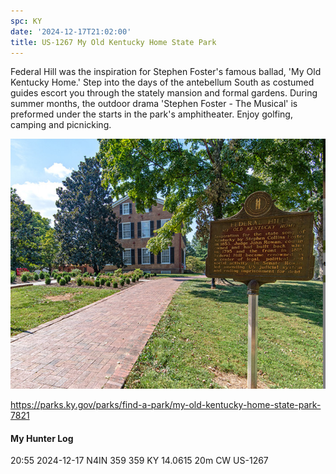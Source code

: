 ```yaml
---
spc: KY
date: '2024-12-17T21:02:00'
title: US-1267 My Old Kentucky Home State Park
---
```


Federal Hill was the inspiration for Stephen Foster's famous ballad, 'My Old Kentucky Home.' Step into the days of the antebellum South as costumed guides escort you through the stately mansion and formal gardens. During summer months, the outdoor drama 'Stephen Foster - The Musical' is preformed under the starts in the park's amphitheater. Enjoy golfing, camping and picnicking.

![pasted_image.png](/static/pasted_image_0093.png)

https://parks.ky.gov/parks/find-a-park/my-old-kentucky-home-state-park-7821

#### My Hunter Log
20:55     2024-12-17    N4IN    359    359    KY    14.0615    20m    CW    US-1267